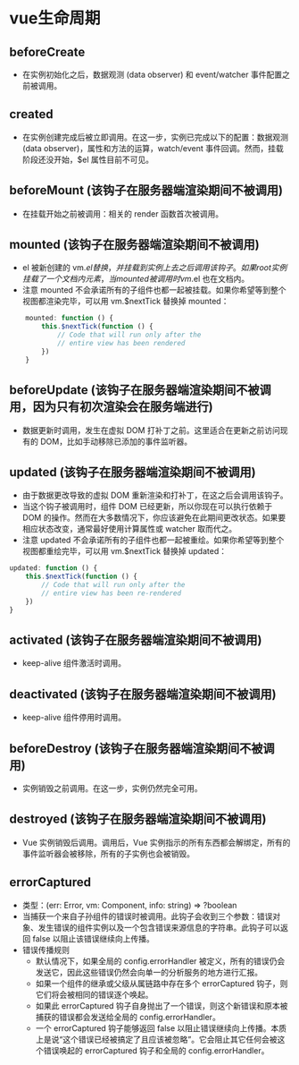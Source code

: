 # vue生命周期

## beforeCreate
  - 在实例初始化之后，数据观测 (data observer) 和 event/watcher 事件配置之前被调用。

## created
  - 在实例创建完成后被立即调用。在这一步，实例已完成以下的配置：数据观测 (data observer)，属性和方法的运算，watch/event 事件回调。然而，挂载阶段还没开始，$el 属性目前不可见。
## beforeMount (该钩子在服务器端渲染期间不被调用)
  - 在挂载开始之前被调用：相关的 render 函数首次被调用。
## mounted (该钩子在服务器端渲染期间不被调用)
  - el 被新创建的 vm.$el 替换，并挂载到实例上去之后调用该钩子。如果 root 实例挂载了一个文档内元素，当 mounted 被调用时 vm.$el 也在文档内。
  - 注意 mounted 不会承诺所有的子组件也都一起被挂载。如果你希望等到整个视图都渲染完毕，可以用 vm.$nextTick 替换掉 mounted：
  ```javascript
      mounted: function () {
          this.$nextTick(function () {
              // Code that will run only after the
              // entire view has been rendered
          })
      }
  ```
## beforeUpdate (该钩子在服务器端渲染期间不被调用，因为只有初次渲染会在服务端进行)
  - 数据更新时调用，发生在虚拟 DOM 打补丁之前。这里适合在更新之前访问现有的 DOM，比如手动移除已添加的事件监听器。
## updated (该钩子在服务器端渲染期间不被调用)
  - 由于数据更改导致的虚拟 DOM 重新渲染和打补丁，在这之后会调用该钩子。
  - 当这个钩子被调用时，组件 DOM 已经更新，所以你现在可以执行依赖于 DOM 的操作。然而在大多数情况下，你应该避免在此期间更改状态。如果要相应状态改变，通常最好使用计算属性或 watcher 取而代之。
  - 注意 updated 不会承诺所有的子组件也都一起被重绘。如果你希望等到整个视图都重绘完毕，可以用 vm.$nextTick 替换掉 updated：
  ```javascript
  updated: function () {
      this.$nextTick(function () {
          // Code that will run only after the
          // entire view has been re-rendered
      })
  }
  ```
## activated (该钩子在服务器端渲染期间不被调用)
  - keep-alive 组件激活时调用。
## deactivated (该钩子在服务器端渲染期间不被调用)
  - keep-alive 组件停用时调用。
## beforeDestroy (该钩子在服务器端渲染期间不被调用)
  - 实例销毁之前调用。在这一步，实例仍然完全可用。
## destroyed (该钩子在服务器端渲染期间不被调用)
  - Vue 实例销毁后调用。调用后，Vue 实例指示的所有东西都会解绑定，所有的事件监听器会被移除，所有的子实例也会被销毁。
## errorCaptured 
  - 类型：(err: Error, vm: Component, info: string) => ?boolean
  - 当捕获一个来自子孙组件的错误时被调用。此钩子会收到三个参数：错误对象、发生错误的组件实例以及一个包含错误来源信息的字符串。此钩子可以返回 false 以阻止该错误继续向上传播。
  - 错误传播规则
    - 默认情况下，如果全局的 config.errorHandler 被定义，所有的错误仍会发送它，因此这些错误仍然会向单一的分析服务的地方进行汇报。
    - 如果一个组件的继承或父级从属链路中存在多个 errorCaptured 钩子，则它们将会被相同的错误逐个唤起。
    - 如果此 errorCaptured 钩子自身抛出了一个错误，则这个新错误和原本被捕获的错误都会发送给全局的 config.errorHandler。
    - 一个 errorCaptured 钩子能够返回 false 以阻止错误继续向上传播。本质上是说“这个错误已经被搞定了且应该被忽略”。它会阻止其它任何会被这个错误唤起的 errorCaptured 钩子和全局的 config.errorHandler。